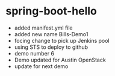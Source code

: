 # spring-boot-hello
* added manifest.yml file
* added new name Bills-Demo1
* focing change to pick up Jenkins pool
* using STS to deploy to github
* demo number 6
* Demo updated for Austin OpenStack
* update for next demo
